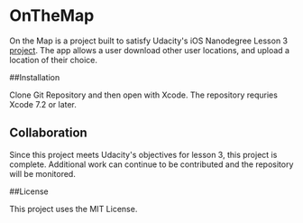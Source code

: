 # OnTheMap

On the Map is a project built to satisfy Udacity's iOS Nanodegree Lesson 3 [project](https://www.udacity.com/course/ios-networking-with-swift--ud421).
The app allows a user download other user locations, and upload a location of their choice. 

##Installation

Clone Git Repository and then open with Xcode. The repository requries Xcode 7.2 or later.

## Collaboration

Since this project meets Udacity's objectives for lesson 3, this project is complete. Additional work can continue to be contributed
and the repository will be monitored. 

##License 

This project uses the MIT License. 
